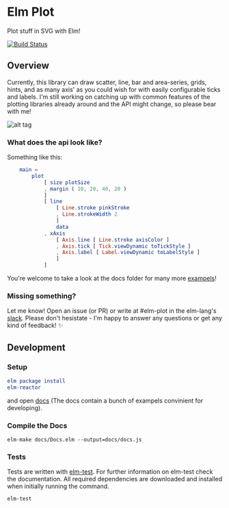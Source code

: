 # Elm Plot

Plot stuff in SVG with Elm!

[![Build Status](https://travis-ci.org/terezka/elm-plot.svg?branch=master)](https://travis-ci.org/terezka/elm-plot)

## Overview

Currently, this library can draw scatter, line, bar and area-series, grids, hints, and as many axis' as you could wish for with easily configurable ticks and labels. I'm still working on catching up with common features of the plotting libraries already around and the API might change, so please bear with me!

![alt tag](https://raw.githubusercontent.com/terezka/elm-plot/master/example.png)


### What does the api look like?

Something like this:

```elm
    main =
		plot
			[ size plotSize
			, margin ( 10, 20, 40, 20 )
			]
			[ line
			    [ Line.stroke pinkStroke
			    , Line.strokeWidth 2
			    ]
			    data
			, xAxis
			    [ Axis.line [ Line.stroke axisColor ]
			    , Axis.tick [ Tick.viewDynamic toTickStyle ]
			    , Axis.label [ Label.viewDynamic toLabelStyle ]
			    ]
			]
```

You're welcome to take a look at the docs folder for many more [exampels](https://github.com/terezka/elm-plot/tree/master/docs)! 

### Missing something?

Let me know! Open an issue (or PR) or write at #elm-plot in the elm-lang's [slack](http://elmlang.herokuapp.com). Please don't hesistate - I'm happy to answer any questions or get any kind of feedback! ✨

## Development

### Setup

```elm
elm package install
elm-reactor
```

and open [docs](http://localhost:8000/docs/Docs.elm) (The docs contain a bunch of exampels convinient for developing).

### Compile the Docs

```
elm-make docs/Docs.elm --output=docs/docs.js
```

### Tests

Tests are written with [elm-test](https://github.com/elm-community/elm-test).
For further information on elm-test check the documentation.
All required dependencies are downloaded and installed when initially running the command.

```
elm-test
```
